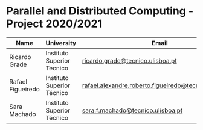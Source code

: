 # Parallel and Distributed Computing - Project 2020/2021

| Name | University | Email |
| ---- | ---- | ---- |
| Ricardo Grade | Instituto Superior Técnico | ricardo.grade@tecnico.ulisboa.pt |
| Rafael Figueiredo | Instituto Superior Técnico | rafael.alexandre.roberto.figueiredo@tecnico.ulisboa.pt |
| Sara Machado | Instituto Superior Técnico | sara.f.machado@tecnico.ulisboa.pt |
